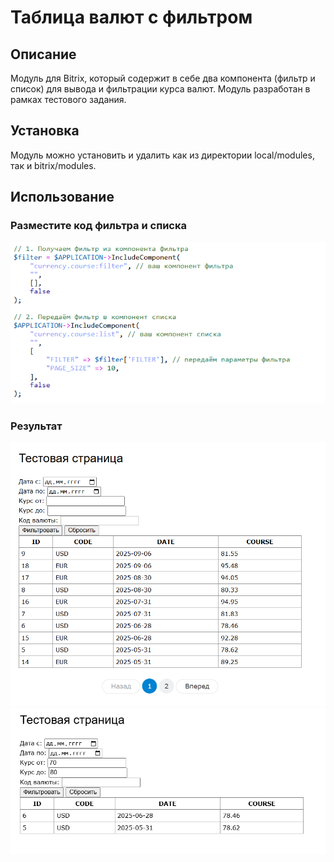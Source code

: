 # Таблица валют с фильтром

## Описание
Модуль для Bitrix, который содержит в себе два компонента (фильтр и список) для вывода и фильтрации курса валют.
Модуль разработан в рамках тестового задания. 

## Установка

Модуль можно установить и удалить как из директории local/modules, так и bitrix/modules.

## Использование

### Разместите код фильтра и списка

![screenshot](documentation/Usage.png)
 
### Результат

![screenshot](documentation/List_1.png)
![screenshot](documentation/List_2.png)